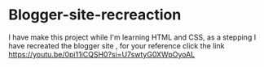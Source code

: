 # Blogger-site-recreaction
I have make this project while I'm learning HTML and CSS, as a stepping I have recreated the blogger site , for your reference click the link https://youtu.be/0pi11iCQSH0?si=U7swtyG0XWpOyoAL
